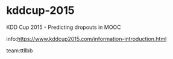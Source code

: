 # kddcup-2015
KDD Cup 2015 - Predicting dropouts in MOOC

info:https://www.kddcup2015.com/information-introduction.html

team:ttllbb
